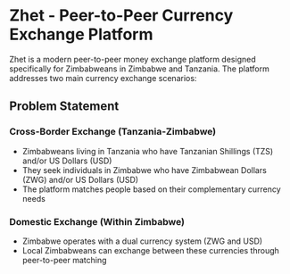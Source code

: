 # Zhet - Peer-to-Peer Currency Exchange Platform

Zhet is a modern peer-to-peer money exchange platform designed specifically for Zimbabweans in Zimbabwe and Tanzania. The platform addresses two main currency exchange scenarios:

## Problem Statement

### Cross-Border Exchange (Tanzania-Zimbabwe)
- Zimbabweans living in Tanzania who have Tanzanian Shillings (TZS) and/or US Dollars (USD)
- They seek individuals in Zimbabwe who have Zimbabwean Dollars (ZWG) and/or US Dollars (USD)
- The platform matches people based on their complementary currency needs

### Domestic Exchange (Within Zimbabwe)
- Zimbabwe operates with a dual currency system (ZWG and USD)
- Local Zimbabweans can exchange between these currencies through peer-to-peer matching